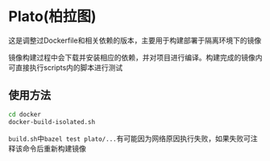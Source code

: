 # Plato(柏拉图)

这是调整过Dockerfile和相关依赖的版本，主要用于构建部署于隔离环境下的镜像

镜像构建过程中会下载并安装相应的依赖，并对项目进行编译。构建完成的镜像内可直接执行scripts内的脚本进行测试


## 使用方法
```bash
cd docker
docker-build-isolated.sh
```

`build.sh`中`bazel test plato/...`有可能因为网络原因执行失败，如果失败可注释该命令后重新构建镜像